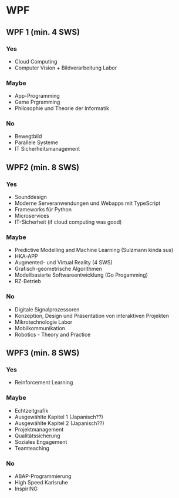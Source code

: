 # WPF

## WPF 1 (min. 4 SWS)

### Yes

- Cloud Computing
- Computer Vision + Bildverarbeitung Labor

### Maybe

- App-Programming
- Game Prgramming
- Philosophie und Theorie der Informatik

### No

- Bewegtbild
- Parallele Systeme
- IT Sicherheitsmanagement

## WPF2 (min. 8 SWS)

### Yes

- Sounddesign
- Moderne Serveranwendungen und Webapps mit TypeScript
- Frameworks für Python
- Microservices
- IT-Sicherheit (if cloud computing was good)

### Maybe

- Predictive Modelling and Machine Learning (Sulzmann kinda sus)
- HKA-APP
- Augmented- und Virtual Reality (4 SWS)
- Grafisch-geometrische Algorithmen
- Modellbasierte Softwareentwicklung (Go Progamming)
- RZ-Betrieb

### No

- Digitale Signalprozessoren
- Konzeption, Design und Präsentation von interaktiven Projekten
- Mikrotechnologie Labor
- Mobilkommunikation
- Robotics - Theory and Practice

## WPF3 (min. 8 SWS)

### Yes

- Reinforcement Learning

### Maybe

- Echtzeitgrafik
- Ausgewählte Kapitel 1 (Japanisch??)
- Ausgewählte Kapitel 2 (Japanisch??)
- Projektmanagement
- Qualitätssicherung
- Soziales Engagement
- Teamteaching

### No

- ABAP-Programmierung
- High Speed Karlsruhe
- InspirING
